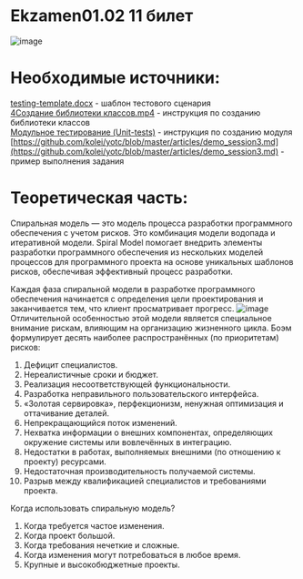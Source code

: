 # Ekzamen01.02 11 билет
![image](https://user-images.githubusercontent.com/90219892/176433965-09fac213-cde9-4e78-b725-152ebfad1ca6.png)

# Необходимые источники:
[testing-template.docx](https://docs.google.com/document/d/1HOLKqPUAQFTGmtaQGacwKFFMZiCr6q8s/edit#heading=h.gjdgxs) - шаблон тестового сценария<br>
[4Создание библиотеки классов.mp4](https://drive.google.com/file/d/1tV1DiGGJzMwXtKUpl05LZD5CXcK4Pk6V/view?usp=sharing) - инструкция по созданию библиотеки классов<br>
[Модульное тестирование (Unit-tests)](https://nationalteam.worldskills.ru/skills/modulnoe-testirovanie-unit-tests/) - инструкция по созданию модуля<br>
[https://github.com/kolei/yotc/blob/master/articles/demo_session3.md](https://github.com/kolei/yotc/blob/master/articles/demo_session3.md) - пример выполнения задания<br>

# Теоретическая часть:
Спиральная модель — это модель процесса разработки программного обеспечения с учетом рисков. Это комбинация модели водопада и итеративной модели. Spiral Model помогает внедрить элементы разработки программного обеспечения из нескольких моделей процессов для программного проекта на основе уникальных шаблонов рисков, обеспечивая эффективный процесс разработки.

Каждая фаза спиральной модели в разработке программного обеспечения начинается с определения цели проектирования и заканчивается тем, что клиент просматривает прогресс.
![image](https://user-images.githubusercontent.com/90219892/177039236-887c8f9e-f631-452d-9374-58f2fa606d13.png)<br>
Отличительной особенностью этой модели является специальное внимание рискам, влияющим на организацию жизненного цикла. Боэм формулирует десять наиболее распространённых (по приоритетам) рисков:<br>
1. Дефицит специалистов.<br>
2. Нереалистичные сроки и бюджет.<br>
3. Реализация несоответствующей функциональности.<br>
4. Разработка неправильного пользовательского интерфейса.<br>
5. «Золотая сервировка», перфекционизм, ненужная оптимизация и оттачивание деталей.<br>
6. Непрекращающийся поток изменений.<br>
7. Нехватка информации о внешних компонентах, определяющих окружение системы или вовлечённых в интеграцию.<br>
8. Недостатки в работах, выполняемых внешними (по отношению к проекту) ресурсами.<br>
9. Недостаточная производительность получаемой системы.<br>
10. Разрыв между квалификацией специалистов и требованиями проекта.<br>

Когда использовать спиральную модель?<br>
1. Когда требуется частое изменения.<br>
2. Когда проект большой.<br>
3. Когда требования нечеткие и сложные.<br>
4. Когда изменения могут потребоваться в любое время.<br>
5. Крупные и высокобюджетные проекты.<br>
